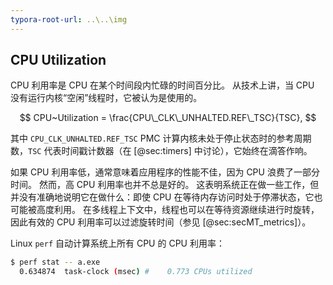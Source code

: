 ```yaml
---
typora-root-url: ..\..\img
---
```


## CPU Utilization

CPU 利用率是 CPU 在某个时间段内忙碌的时间百分比。 从技术上讲，当 CPU 没有运行内核“空闲”线程时，它被认为是使用的。

$$
CPU~Utilization = \frac{CPU\_CLK\_UNHALTED.REF\_TSC}{TSC},
$$

其中 `CPU_CLK_UNHALTED.REF_TSC` PMC 计算内核未处于停止状态时的参考周期数，`TSC` 代表时间戳计数器（在 [@sec:timers] 中讨论），它始终在滴答作响。

如果 CPU 利用率低，通常意味着应用程序的性能不佳，因为 CPU 浪费了一部分时间。 然而，高 CPU 利用率也并不总是好的。 这表明系统正在做一些工作，但并没有准确地说明它在做什么：即使 CPU 在等待内存访问时处于停滞状态，它也可能被高度利用。 在多线程上下文中，线程也可以在等待资源继续进行时旋转，因此有效的 CPU 利用率可以过滤旋转时间（参见 [@sec:secMT_metrics]）。

Linux `perf` 自动计算系统上所有 CPU 的 CPU 利用率：

```bash
$ perf stat -- a.exe
  0.634874  task-clock (msec) #    0.773 CPUs utilized   
```
